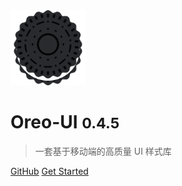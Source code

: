 <!-- ![logo](_media/oreo-ui.png) -->
<img src="_media/oreo-ui.png" alt="" width="120">

# Oreo-UI <small>0.4.5</small>

> 一套基于移动端的高质量 UI 样式库

<!-- - Simple and lightweight (~18kB gzipped)
- No statically built html files
- Multiple themes -->


[GitHub](https://github.com/zhounan007/oreo-ui)
[Get Started](#oreo-ui)

